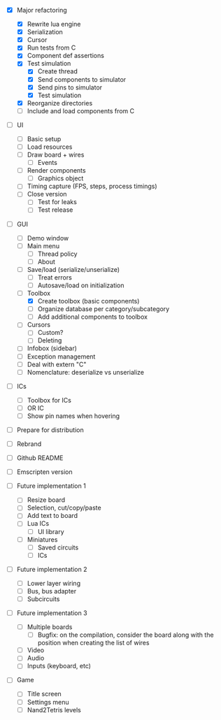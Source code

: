 - [x] Major refactoring
  - [x] Rewrite lua engine
  - [x] Serialization
  - [x] Cursor
  - [x] Run tests from C
  - [x] Component def assertions
  - [x] Test simulation
    - [x] Create thread
    - [x] Send components to simulator
    - [x] Send pins to simulator
    - [x] Test simulation
  - [x] Reorganize directories
  - [ ] Include and load components from C

- [ ] UI
  - [ ] Basic setup
  - [ ] Load resources
  - [ ] Draw board + wires
    - [ ] Events
  - [ ] Render components
    - [ ] Graphics object
  - [ ] Timing capture (FPS, steps, process timings)
  - [ ] Close version
    - [ ] Test for leaks
    - [ ] Test release
  
- [ ] GUI
  - [ ] Demo window
  - [ ] Main menu
    - [ ] Thread policy
    - [ ] About
  - [ ] Save/load (serialize/unserialize)
    - [ ] Treat errors
    - [ ] Autosave/load on initialization
  - [ ] Toolbox
    - [x] Create toolbox (basic components)
    - [ ] Organize database per category/subcategory
    - [ ] Add additional components to toolbox
  - [ ] Cursors
    - [ ] Custom?
    - [ ] Deleting
  - [ ] Infobox (sidebar)
  - [ ] Exception management
  - [ ] Deal with extern "C"
  - [ ] Nomenclature: deserialize vs unserialize
  
- [ ] ICs
  - [ ] Toolbox for ICs
  - [ ] OR IC 
  - [ ] Show pin names when hovering

- [ ] Prepare for distribution
 - [ ] Rebrand
 - [ ] Github README
 - [ ] Emscripten version
 

- [ ] Future implementation 1
  - [ ] Resize board
  - [ ] Selection, cut/copy/paste
  - [ ] Add text to board
  - [ ] Lua ICs
    - [ ] UI library
  - [ ] Miniatures
    - [ ] Saved circuits
    - [ ] ICs

- [ ] Future implementation 2
  - [ ] Lower layer wiring
  - [ ] Bus, bus adapter
  - [ ] Subcircuits

- [ ] Future implementation 3
  - [ ] Multiple boards
    - [ ] Bugfix: on the compilation, consider the board along with the position when creating the list of wires
  - [ ] Video
  - [ ] Audio
  - [ ] Inputs (keyboard, etc)

- [ ] Game
  - [ ] Title screen
  - [ ] Settings menu
  - [ ] Nand2Tetris levels